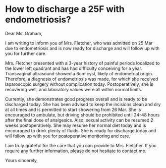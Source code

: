 # How to discharge a 25F with endometriosis?

Dear Ms. Graham,

I am writing to inform you of Mrs. Fletcher, who was admitted on 25 Mar due to endometriosis and is now ready for discharge and will follow up with you for further care.

Mrs. Fletcher presented with a 3-year history of painful periods localized to the lower left quadrant and has had difficulty conceiving for a year. Transvaginal ultrasound showed a 6cm cyst, likely of endometrial origin. Therefore, a diagnosis of endometriosis was made, for which she received laparoscopic surgery without complication today. Postoperatively, she is recovering well, and laboratory values were all within normal limits.

Currently, she demonstrates good progress overall and is ready to be discharged today. She has been advised to keep the incisions clean and dry at all times and is permitted to start showering from 26 Mar. She is encouraged to ambulate, but driving should be prohibited until 24-48 hours after the final dose of analgesics. Also, sexual activity can be resumed 2 weeks postoperatively. She may resume her normal diet today and is encouraged to drink plenty of fluids. She is ready for discharge today and will follow up with you for postoperative monitoring and care.

I am truly grateful for the care that you can provide to Mrs. Fletcher. If you require any further information, please do not hesitate to contact me.

Yours sincerely,
